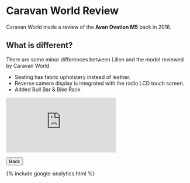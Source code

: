 <link href="../styles/custom.css" rel="stylesheet" />

# Caravan World Review
Caravan World made a review of the **Avan Ovation M5** back in 2016. 

## What is different?
There are some minor differences between Lillen and the model reviewed by Caravan World.
- Seating has fabric upholstery instead of leather.
- Reverse camera display is integrated with the radio LCD touch screen.
- Added Bull Bar & Bike Rack

<div class="iframeVideo">
<iframe src="https://www.youtube.com/embed/6hEe1ch2wfs"
frameborder="0" 
allow="accelerometer; autoplay; clipboard-write; encrypted-media; gyroscope; picture-in-picture" allowfullscreen>
</iframe>
</div>

<a href="/#reviews"><button class="nav-button"><i class="arrow arrow-left"></i> Back</button></a>

{% include google-analytics.html %}